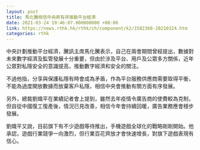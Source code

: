 ```yaml
---
layout: post
title: 馬化騰相信中央將有序推動平台經濟
date: 2021-03-24 19:46:07.000000000 +08:00
link: https://news.rthk.hk/rthk/ch/component/k2/1582368-20210324.htm
categories: rthk
---
```


中央計劃推動平台經濟，騰訊主席馬化騰表示，自己在兩會期間曾經提出，數據對未來數字經濟及監管發展十分重要，但由於涉及平台、用戶及公眾多方關係，近年公眾對私隱安全的意識提高，推動數字經濟和安全的關注。

不過他指，分享與保護私隱有時會成為矛盾，作為平台服務供應商需要取得平衡，不能為過度開放數據而放棄客戶私隱，相信中央會推動有關方面有序發展。

另外，總裁劉熾平在業績記者會上提到，雖然去年疫情令廣告商的使費較為克制，但自從中國復工復產後，情況已見改善，相信今年會持續回暖，廣告業務應會穩步發展。

劉熾平又說，目前旗下有不少遊戲等待推出，手機遊戲全球化的戰略剛剛開始。他承認，遊戲行業競爭一向激烈，但行業百花齊放才會快速增長，對旗下遊戲表現有信心。
